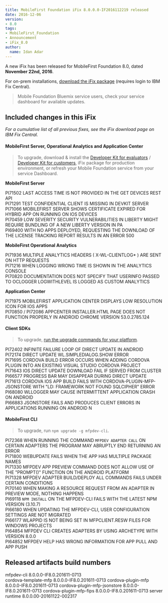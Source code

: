 ```yaml
---
title: MobileFirst Foundation iFix 8.0.0.0-IF2016112219 released
date: 2016-12-06
version:
- 8.0
tags:
- MobileFirst_Foundation
- Announcement
- iFix_8.0
author:
  name: Idan Adar 
---
```

A new iFix has been released for MobileFirst Foundation 8.0, dated **November 22nd, 2016**.

For on-prem installations, [download the iFix package](http://www.ibm.com/support/fixcentral/swg/quickorder?parent=ibm%7EOther%2Bsoftware&product=ibm/Other+software/IBM+MobileFirst+Platform+Foundation&release=8.0.0.0&platform=All&function=all&source=fc) (requires login to IBM Fix Central).  

> Mobile Foundation Bluemix service users, check your service dashboard for available updates.

## Included changes in this iFix
*For a cumulative list of all previous fixes, see the iFix download page on IBM Fix Central.*

#### MobileFirst Server, Operational Analytics and Application Center
> To upgrade, download &amp; install the [Developer Kit for evaluators]({{site.baseurl}}/downloads/) / [Developer Kit for customers](http://www.ibm.com/support/fixcentral/swg/quickorder?parent=ibm%7EOther%2Bsoftware&product=ibm/Other+software/IBM+MobileFirst+Platform+Foundation&release=8.0.0.0&platform=All&function=all&source=fc), iFix package for production environment, or refresh your Mobile Foundation service from your service Dashboard.

**MobileFirst Server**

PI71502 LAST ACCESS TIME IS NOT PROVIDED IN THE GET DEVICES REST API  
PI71291 TEST CONFIDENTIAL CLIENT IS MISSING IN DEVKIT SERVER  
PI71066 MOBILEFIRST SERVER SHOWS CERTIFICATE EXPIRED FOR HYBRID APP ON RUNNING ON IOS DEVICES  
PI70459 LOW SEVERITY SECURITY VULNERABILITIES IN LIBERTY MIGHT REQUIRE BUNDLING OF A NEW LIBERTY VERSION IN PA  
PI69400 WITH NO APPS DEPLOYED, REQUESTING THE DOWNLOAD OF THE LICENSE TRACKING REPORT RESULTS IN AN ERROR 500  

**MobileFirst Operational Analytics**  

PI71936 MULTIPLE ANALYTICS HEADERS ( X-WL-CLIENTLOG* ) ARE SENT ON HTTP REQUESTS  
PI71216 WHEN LOGGING WRONG TIME IS SHOWN IN THE ANALYTICS CONSOLE  
PI70820 DOCUMENTATION DOES NOT SPECIFY THAT USERINFO PASSED TO OCLOGGER LOGWITHLEVEL IS LOGGED AS CUSTOM ANALYTICS  

**Application Center**  

PI71975 MOBILEFIRST APPLICATION CENTER DISPLAYS LOW RESOLUTION ICON FOR IOS APPS    
PI70850 / PI72086 APPCENTER INSTALLER.HTML PAGE DOES NOT FUNCTION PROPERLY IN ANDROID CHROME VERSION 53.0.2785.124  

#### Client SDKs
> To upgrade, [run the upgrade commands for your platform]({{site.baseurl}}/tutorials/en/foundation/8.0/application-development/sdk/).

PI72402 INFINITE FAILURE LOOP OF DIRECT UPDATE IN ANDROID    
PI72174 DIRECT UPDATE WL.SIMPLEDIALOG.SHOW ERROR  
PI71695 CORDOVA BUILD ERROR OCCURS WHEN ADDING CORDOVA PLUGIN INTO AN EXISTING VISUAL STUDIO CORDOVA PROJECT  
PI71643 IOS DIRECT UPDATE DOWNLOAD FAIL IF SERVED FROM CLUSTER  
PI66577 PROGRESS BAR MAY DISAPPEAR DURING DIRECT UPDATE    
PI71613 CORDOVA IOS APP BUILD FAILS WITH CORDOVA-PLUGIN-MFP-JSONSTORE WITH "LD: FRAMEWORK NOT FOUND SQLCIPHER" ERROR  
PI68080 WLLOGGER MAY CAUSE INTERMITTENT APPLICATION CRASH ON ANDROID  
PI66883 JSONSTORE FAILS AND PRODUCES CLIENT ERRORS IN APPLICATIONS RUNNING ON ANDROID N  

#### MobileFirst CLI
> To upgrade, run `npm upgrade -g mfpdev-cli`.

PI72368 WHEN RUNNING THE COMMAND `MFPDEV ADAPTER CALL` ON CERTAIN ADAPTERS THE PROGRAM MAY ABRUPTLY END RETURNING AN ERROR  
PI71800 WEBUPDATE FAILS WHEN THE APP HAS MULTIPLE PACKAGE NAMES  
PI71330 MFPDEV APP PREVIEW COMMAND DOES NOT ALLOW USE OF THE "PROMPT()" FUNCTION ON THE ANDROID PLATFORM  
PI71328 MFPDEV ADAPTER BUILD/DEPLOY ALL COMMANDS FAILS UNDER CERTAIN CONDITIONS  
PI70140 WHEN MAKING A RESOURCE REQUEST FROM AN ADAPTER IN PREVIEW MODE, NOTHING HAPPENS  
PI69118 `NPM INSTALL` ON THE MFPDEV-CLI FAILS WITH THE LATEST NPM VERSION (3.10.7)  
PI66180 WHEN UPDATING THE MFPDEV-CLI, USER CONFIGURATION SETTINGS ARE NOT MIGRATED  
PI66177 WLAPPID IS NOT BEING SET IN MFPCLIENT.RESW FILES FOR WINDOWS PROJECTS  
PI64854 MFPDEV CLI CREATES ADAPTERS BY USING ARCHETYPE WITH VERSION 8.0.0  
PI64852 MFPDEV HELP HAS WRONG INFORMATION FOR APP PULL AND APP PUSH  

## Released artifacts build numbers

mfpdev-cli 8.0.0.0-IF8.0.201611-0713  
cordova-template-mfp 8.0.0.0-IF8.0.201611-0713
cordova-plugin-mfp 8.0.0.0-IF8.0.201611-0713
cordova-plugin-mfp-jsonstore 8.0.0.0-IF8.0.201611-0713
cordova-plugin-mfp-fips 8.0.0.0-IF8.0.201611-0713
server runtime 8.0.0.00-20161122-002317

